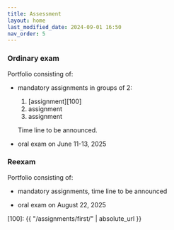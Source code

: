 ```yaml
---
title: Assessment
layout: home
last_modified_date: 2024-09-01 16:50
nav_order: 5
---
```



### Ordinary exam

Portfolio consisting of:

- mandatory assignments in groups of 2:

    1. [assignment][100]
    2. assignment
    3. assignment

    Time line to be announced.

- oral exam on June 11-13, 2025

### Reexam

Portfolio consisting of:

- mandatory assignments, time line to be announced

- oral exam on August 22, 2025

[100]: {{ "/assignments/first/" | absolute_url  }}

